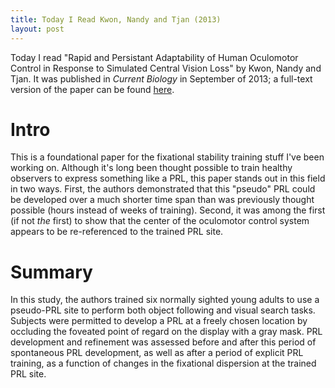 ```yaml
---
title: Today I Read Kwon, Nandy and Tjan (2013)
layout: post
---
```


Today I read "Rapid and Persistant Adaptability of Human Oculomotor Control in Response to Simulated Central Vision Loss" by Kwon, Nandy and Tjan. It was published in _Current Biology_ in September of 2013; a full-text version of the paper can be found [here](http://www.sciencedirect.com/science/article/pii/S0960982213007811). 

<!--more-->

# Intro

This is a foundational paper for the fixational stability training stuff I've been working on. Although it's long been thought possible to train healthy observers to express something like a PRL, this paper stands out in this field in two ways. First, the authors demonstrated that this "pseudo" PRL could be developed over a much shorter time span than was previously thought possible (hours instead of weeks of training). Second, it was among the first (if not _the_ first) to show that the center of the oculomotor control system appears to be re-referenced to the trained PRL site. 

# Summary

In this study, the authors trained six normally sighted young adults to use a pseudo-PRL site to perform both object following and visual search tasks. Subjects were permitted to develop a PRL at a freely chosen location by occluding the foveated point of regard on the display with a gray mask. PRL development and refinement was assessed before and after this period of spontaneous PRL development, as well as after a period of explicit PRL training, as a function of changes in the fixational dispersion at the trained PRL site. 

